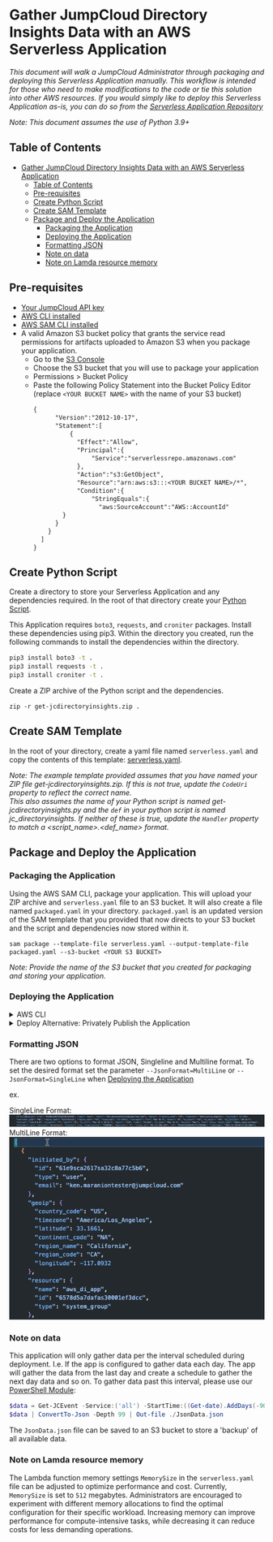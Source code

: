# Gather JumpCloud Directory Insights Data with an AWS Serverless Application

_This document will walk a JumpCloud Administrator through packaging and deploying this Serverless Application manually. This workflow is intended for those who need to make modifications to the code or tie this solution into other AWS resources. If you would simply like to deploy this Serverless Application as-is, you can do so from the [Serverless Application Repository](https://serverlessrepo.aws.amazon.com/applications/us-east-2/339347137473/JumpCloud-DirectoryInsights)_

_Note: This document assumes the use of Python 3.9+_

## Table of Contents

- [Gather JumpCloud Directory Insights Data with an AWS Serverless Application](#gather-jumpcloud-directory-insights-data-with-an-aws-serverless-application)
  - [Table of Contents](#table-of-contents)
  - [Pre-requisites](#pre-requisites)
  - [Create Python Script](#create-python-script)
  - [Create SAM Template](#create-sam-template)
  - [Package and Deploy the Application](#package-and-deploy-the-application)
    - [Packaging the Application](#packaging-the-application)
    - [Deploying the Application](#deploying-the-application)
    - [Formatting JSON](#formatting-json)
    - [Note on data](#note-on-data)
    - [Note on Lamda resource memory](#note-on-lamda-resource-memory)

## Pre-requisites

- [Your JumpCloud API key](https://docs.jumpcloud.com/2.0/authentication-and-authorization/authentication-and-authorization-overview)
- [AWS CLI installed](https://docs.aws.amazon.com/cli/latest/userguide/cli-chap-install.html)
- [AWS SAM CLI installed](https://docs.aws.amazon.com/serverless-application-model/latest/developerguide/serverless-sam-cli-install.html)
- A valid Amazon S3 bucket policy that grants the service read permissions for artifacts uploaded to Amazon S3 when you package your application.
  - Go to the [S3 Console](https://s3.console.aws.amazon.com/s3/)
  - Choose the S3 bucket that you will use to package your application
  - Permissions > Bucket Policy
  - Paste the following Policy Statement into the Bucket Policy Editor (replace `<YOUR BUCKET NAME>` with the name of your S3 bucket)
    ```
    {
          "Version":"2012-10-17",
          "Statement":[
              {
                "Effect":"Allow",
                "Principal":{
                    "Service":"serverlessrepo.amazonaws.com"
                },
                "Action":"s3:GetObject",
                "Resource":"arn:aws:s3:::<YOUR BUCKET NAME>/*",
                "Condition":{
                    "StringEquals":{
                      "aws:SourceAccount":"AWS::AccountId"
            }
          }
        }
      ]
    }
    ```

## Create Python Script

Create a directory to store your Serverless Application and any dependencies required. In the root of that directory create your [Python Script](https://github.com/TheJumpCloud/JumpCloud-Serverless/blob/master/AWS/DirectoryInsights/get-jcdirectoryinsights.py).

This Application requires `boto3`, `requests`, and `croniter` packages. Install these dependencies using pip3. Within the directory you created, run the following commands to install the dependencies within the directory.

```bash
pip3 install boto3 -t .
pip3 install requests -t .
pip3 install croniter -t .
```

Create a ZIP archive of the Python script and the dependencies.

```
zip -r get-jcdirectoryinsights.zip .
```

## Create SAM Template

In the root of your directory, create a yaml file named `serverless.yaml` and copy the contents of this template: [serverless.yaml](https://github.com/TheJumpCloud/JumpCloud-Serverless/blob/master/AWS/DirectoryInsights/serverless.yaml).

_Note: The example template provided assumes that you have named your ZIP file get-jcdirectoryinsights.zip. If this is not true, update the `CodeUri` property to reflect the correct name._ \
_This also assumes the name of your Python script is named get-jcdirectoryinsights.py and the `def` in your python script is named jc_directoryinsights. If neither of these is true, update the `Handler` property to match a <script_name>.<def_name> format._

## Package and Deploy the Application

### Packaging the Application

Using the AWS SAM CLI, package your application. This will upload your ZIP archive and `serverless.yaml` file to an S3 bucket. It will also create a file named `packaged.yaml` in your directory. `packaged.yaml` is an updated version of the SAM template that you provided that now directs to your S3 bucket and the script and dependencies now stored within it.

```
sam package --template-file serverless.yaml --output-template-file packaged.yaml --s3-bucket <YOUR S3 BUCKET>
```

_Note: Provide the name of the S3 bucket that you created for packaging and storing your application._

### Deploying the Application

<details>
<summary>AWS CLI</summary>

Using the AWS CLI, you can [deploy](https://docs.aws.amazon.com/cli/latest/reference/cloudformation/deploy/index.html) your template directly from your terminal.

```
aws cloudformation deploy --template-file ./packaged.yaml --stack-name <YOUR STACK NAME> --parameter-overrides JumpCloudApiKey=<API KEY> CronExpression="<CRON EXPRESSION>" Service=<SERVICES> JsonFormat=<JSON FORMAT> --capabilities CAPABILITY_IAM
```
Example:
```
aws cloudformation deploy --template-file ./packaged.yaml --stack-name JCExampleDIStack --parameter-overrides JumpCloudApiKey=YOURJCAPIKEY CronExpression="0/30 * * * ? *" Service=all JsonFormat=MultiLine --capabilities CAPABILITY_IAM
```

_Note: Verify that the CronExpression conforms to the specified EventBridge cron syntax, as detailed in [EventBridge Cron Formatting](https://docs.aws.amazon.com/eventbridge/latest/userguide/eb-scheduled-rule-pattern.html). For example: `0/30 * * * ? *` = Every 30 minutes. <br>
Service accepts a comma-delimited list of services to log. To select all services, set the Service parameter to "all". To limit data to a specific service set the Service parameter to any of the following: directory,radius,sso,systems,ldap,mdm._

</details>

<details>
<summary>Deploy Alternative: Privately Publish the Application</summary>
Rather than deploying your Application from the CLI, you can also publish your application so that it is viewable via the [Severless Application Repository](https://console.aws.amazon.com/serverlessrepo/) . By default, published applications are "Private" so they will not be publicly available until set otherwise.

Using the AWS SAM CLI, publish your application to the Serverless Applications Repository.

```
sam publish --template packaged.yaml --region <REGION>
```

Once you have published your Application to the [Severless Application Repository](https://console.aws.amazon.com/serverlessrepo/), you can find and deploy your application from the Private Applications tab.

_Note: Verify that the CronExpression conforms to the specified EventBridge cron syntax, as detailed in [EventBridge Cron Formatting](https://docs.aws.amazon.com/eventbridge/latest/userguide/eb-scheduled-rule-pattern.html). For example: `0/30 * * * ? *` = Every 30 minutes. <br>
Service accepts a comma-delimited list of services to log. To select all services, set the Service parameter to "all". To limit data to a specific service set the Service parameter to any of the following: directory,radius,sso,systems,ldap,mdm._

</details>

### Formatting JSON
There are two options to format JSON, Singleline and Multiline format. To set the desired format set the parameter ```--JsonFormat=MultiLine``` or ```--JsonFormat=SingleLine``` when [Deploying the Application](#deploying-the-application)

ex.

SingleLine Format:
![Alt text](image-2.png)
MultiLine Format:
![Alt text](image-1.png)

### Note on data

This application will only gather data per the interval scheduled during deployment. I.e. If the app is configured to gather data each day. The app will gather the data from the last day and create a schedule to gather the next day data and so on. To gather data past this interval, please use our [PowerShell Module](https://github.com/TheJumpCloud/support/wiki/Using-the-JumpCloud-PowerShell-Module):

```powershell
$data = Get-JCEvent -Service:('all') -StartTime:((Get-date).AddDays(-90))
$data | ConvertTo-Json -Depth 99 | Out-file ./JsonData.json
```

The `JsonData.json` file can be saved to an S3 bucket to store a 'backup' of all available data.

### Note on Lamda resource memory

The Lambda function memory settings `MemorySize` in the `serverless.yaml` file can be adjusted to optimize performance and cost. Currently, `MemorySize` is set to `512` megabytes. Administrators are encouraged to experiment with different memory allocations to find the optimal configuration for their specific workload. Increasing memory can improve performance for compute-intensive tasks, while decreasing it can reduce costs for less demanding operations.